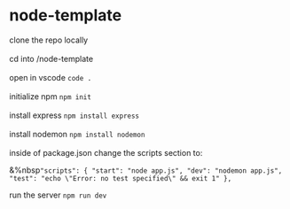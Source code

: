 # node-template

clone the repo locally\
\
cd into /node-template\
\
open in vscode      ```code .```\
\
initialize npm      ```npm init```\
\
install express     ```npm install express```\
\
install nodemon     ```npm install nodemon```\
\
inside of package.json change the scripts section to:

&%nbsp`"scripts": {
    "start": "node app.js",
    "dev": "nodemon app.js",
    "test": "echo \"Error: no test specified\" && exit 1"
},`

run the server      ```npm run dev```
